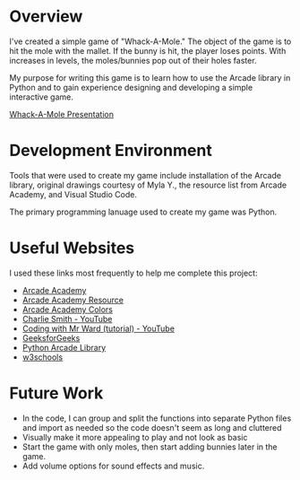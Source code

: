 # Overview

I've created a simple game of "Whack-A-Mole." The object of the game is to hit the mole with the mallet. If the bunny is hit, the player loses points. With increases in levels, the moles/bunnies pop out of their holes faster.

My purpose for writing this game is to learn how to use the Arcade library in Python and to gain experience designing and developing a simple interactive game.

[Whack-A-Mole Presentation](http://youtube.link.goes.here)

# Development Environment

Tools that were used to create my game include installation of the Arcade library, original drawings courtesy of Myla Y., the resource list from Arcade Academy, and Visual Studio Code. 

The primary programming lanuage used to create my game was Python. 

# Useful Websites

I used these links most frequently to help me complete this project:

* [Arcade Academy](https://learn.arcade.academy/en/latest)
* [Arcade Academy Resource](https://api.arcade.academy/en/2.6.17/resources.html)
* [Arcade Academy Colors](https://api.arcade.academy/en/2.6.17/arcade.color.html)
* [Charlie Smith - YouTube](https://www.youtube.com/watch?v=Sxfj4ZZrQL8&ab_channel=CharlieSmith)
* [Coding with Mr Ward (tutorial) - YouTube](https://www.youtube.com/watch?v=ipy88sNOgQk&list=PL-NaYeCEwvWg9he3WAr8zGtLNiO8pPMWc&index=1&ab_channel=CodingwithMrWard)
* [GeeksforGeeks](https://www.geeksforgeeks.org/python/python-arcade-playing-audio-file/)
* [Python Arcade Library](https://api.arcade.academy/en/stable/)
* [w3schools](https://www.w3schools.com/python/default.asp)

# Future Work


* In the code, I can group and split the functions into separate Python files and import as needed so the code doesn't seem as long and cluttered
* Visually make it more appealing to play and not look as basic
* Start the game with only moles, then start adding bunnies later in the game.
* Add volume options for sound effects and music.